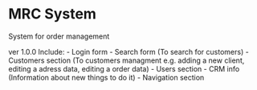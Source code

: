 # MRC System
System for order management

ver 1.0.0
Include:
	- Login form
	- Search form (To search for customers)
	- Customers section (To customers managment e.g. adding a new client,  editing a adress data, editing a order data)
	- Users section
	- CRM info (Information about new things to do it)
	- Navigation section 
